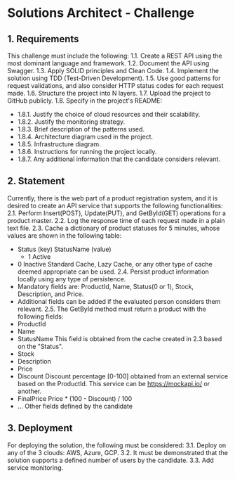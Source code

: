 # Solutions Architect - Challenge

## 1. Requirements
This challenge must include the following:
1.1. Create a REST API using the most dominant language and framework.
1.2. Document the API using Swagger.
1.3. Apply SOLID principles and Clean Code.
1.4. Implement the solution using TDD (Test-Driven Development).
1.5. Use good patterns for request validations, and also consider HTTP status codes for each request made.
1.6. Structure the project into N layers.
1.7. Upload the project to GitHub publicly.
1.8. Specify in the project's README:
   - 1.8.1. Justify the choice of cloud resources and their scalability.
   - 1.8.2. Justify the monitoring strategy.
   - 1.8.3. Brief description of the patterns used.
   - 1.8.4. Architecture diagram used in the project.
   - 1.8.5. Infrastructure diagram.
   - 1.8.6. Instructions for running the project locally.
   - 1.8.7. Any additional information that the candidate considers relevant.

## 2. Statement
Currently, there is the web part of a product registration system, and it is desired to create an API service that supports the following functionalities:
2.1. Perform Insert(POST), Update(PUT), and GetById(GET) operations for a product master.
2.2. Log the response time of each request made in a plain text file.
2.3. Cache a dictionary of product statuses for 5 minutes, whose values are shown in the following table:
   - Status (key) StatusName (value)
     - 1 Active
   - 0 Inactive
   Standard Cache, Lazy Cache, or any other type of cache deemed appropriate can be used.
2.4. Persist product information locally using any type of persistence. 
   - Mandatory fields are: ProductId, Name, Status(0 or 1), Stock, Description, and Price. 
   - Additional fields can be added if the evaluated person considers them relevant.
2.5. The GetById method must return a product with the following fields:
   - ProductId
   - Name
   - StatusName This field is obtained from the cache created in 2.3 based on the "Status".
   - Stock
   - Description
   - Price
   - Discount Discount percentage [0-100] obtained from an external service based on the ProductId. This service can be https://mockapi.io/ or another.
   - FinalPrice Price * (100 - Discount) / 100
   - ... Other fields defined by the candidate

## 3. Deployment
For deploying the solution, the following must be considered:
3.1. Deploy on any of the 3 clouds: AWS, Azure, GCP.
3.2. It must be demonstrated that the solution supports a defined number of users by the candidate.
3.3. Add service monitoring.
